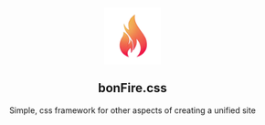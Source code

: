 <p align="center">
 <img width="100px" src="/logo.png" align="center" alt="GitHub Readme Stats" />
 <h2 align="center">bonFire.css</h2>
 <p align="center">Simple, css framework for other aspects of creating a unified site</p>
</p>

